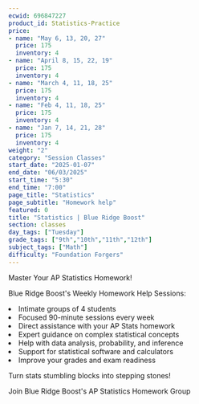 ```yaml
---
ecwid: 696847227
product_id: Statistics-Practice
price:
- name: "May 6, 13, 20, 27"
  price: 175
  inventory: 4
- name: "April 8, 15, 22, 19"
  price: 175
  inventory: 4
- name: "March 4, 11, 18, 25"
  price: 175
  inventory: 4
- name: "Feb 4, 11, 18, 25"
  price: 175
  inventory: 4
- name: "Jan 7, 14, 21, 28"
  price: 175
  inventory: 4
weight: "2"
category: "Session Classes"
start_date: "2025-01-07"
end_date: "06/03/2025"
start_time: "5:30"
end_time: "7:00"
page_title: "Statistics"
page_subtitle: "Homework help"
featured: 0
title: "Statistics | Blue Ridge Boost"
section: classes
day_tags: ["Tuesday"]
grade_tags: ["9th","10th","11th","12th"]
subject_tags: ["Math"]
difficulty: "Foundation Forgers"
---
```

<p><span></span>Master Your AP Statistics Homework!</p><p>Blue Ridge Boost's Weekly Homework Help Sessions:</p><li> Intimate groups of 4 students</li><li>Focused 90-minute sessions every week</li><li>Direct assistance with your AP Stats homework</li><li>Expert guidance on complex statistical concepts</li><li>Help with data analysis, probability, and inference</li><li>Support for statistical software and calculators</li><li>Improve your grades and exam readiness</li><p>Turn stats stumbling blocks into stepping stones!</p><p>Join Blue Ridge Boost's AP Statistics Homework Group</p>

